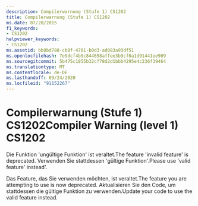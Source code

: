 ```yaml
---
description: Compilerwarnung (Stufe 1) CS1202
title: Compilerwarnung (Stufe 1) CS1202
ms.date: 07/20/2015
f1_keywords:
- CS1202
helpviewer_keywords:
- CS1202
ms.assetid: bb8bd788-cb0f-4761-b0d3-ad083a93df51
ms.openlocfilehash: 7e9dcf4b9c844658affee3b9cf0a1d91441ee909
ms.sourcegitcommit: 5b475c1855b32cf78d2d1bbb4295e4c236f39464
ms.translationtype: MT
ms.contentlocale: de-DE
ms.lasthandoff: 09/24/2020
ms.locfileid: "91152267"
---
```

# <a name="compiler-warning-level-1-cs1202"></a><span data-ttu-id="16f7c-103">Compilerwarnung (Stufe 1) CS1202</span><span class="sxs-lookup"><span data-stu-id="16f7c-103">Compiler Warning (level 1) CS1202</span></span>

<span data-ttu-id="16f7c-104">Die Funktion 'ungültige Funktion' ist veraltet.</span><span class="sxs-lookup"><span data-stu-id="16f7c-104">The feature 'invalid feature' is deprecated.</span></span> <span data-ttu-id="16f7c-105">Verwenden Sie stattdessen 'gültige Funktion'.</span><span class="sxs-lookup"><span data-stu-id="16f7c-105">Please use 'valid feature' instead'.</span></span>  
  
 <span data-ttu-id="16f7c-106">Das Feature, das Sie verwenden möchten, ist veraltet.</span><span class="sxs-lookup"><span data-stu-id="16f7c-106">The feature you are attempting to use is now deprecated.</span></span> <span data-ttu-id="16f7c-107">Aktualisieren Sie den Code, um stattdessen die gültige Funktion zu verwenden.</span><span class="sxs-lookup"><span data-stu-id="16f7c-107">Update your code to use the valid feature instead.</span></span>

